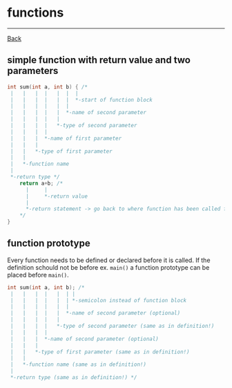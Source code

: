 ﻿# functions

---

[Back](../instructions.md)

## simple function with return value and two parameters
```c
int sum(int a, int b) { /*
 |   |   |  |   |  |  |
 |   |   |  |   |  |  *-start of function block
 |   |   |  |   |  |
 |   |   |  |   |  *-name of second parameter
 |   |   |  |   |
 |   |   |  |   *-type of second parameter
 |   |   |  |
 |   |   |  *-name of first parameter
 |   |   |
 |   |   *-type of first parameter
 |   |
 |   *-function name
 |
 *-return type */
    return a+b; /*
      |     |
      |     *-return value
      |
      *-return statement -> go back to where function has been called from
    */
}
```

## function prototype
Every function needs to be defined or declared before it is called. 
If the definition schould not be before ex. ```main()``` a function prototype 
can be placed before ```main()```. 
```c 
int sum(int a, int b); /*
 |   |   |  |   |  | |
 |   |   |  |   |  | *-semicolon instead of function block
 |   |   |  |   |  |
 |   |   |  |   |  *-name of second parameter (optional)
 |   |   |  |   |
 |   |   |  |   *-type of second parameter (same as in definition!)
 |   |   |  |
 |   |   |  *-name of second parameter (optional)
 |   |   |
 |   |   *-type of first parameter (same as in definition!)
 |   |
 |   *-function name (same as in definition!)
 |
 *-return type (same as in definition!) */
```
